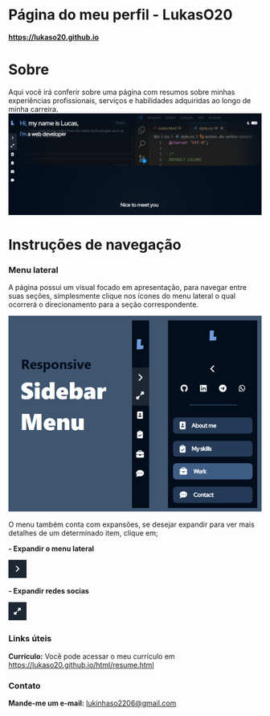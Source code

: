 # Página do meu perfil - LukasO20
**https://lukaso20.github.io**

# Sobre
Aqui você irá conferir sobre uma página com resumos sobre minhas experiências profissionais, serviços e habilidades adquiridas ao longo de minha carreira. 
![Página inicial](libs/img/image_presentation.png)   

# Instruções de navegação

### Menu lateral
A página possui um visual focado em apresentação, para navegar entre suas seções, simplesmente clique nos ícones do menu lateral o qual ocorrerá o direcionamento para a seção correspondente. 

![Menu alteral parte 1](libs/img/background_sidebar.png)

O menu também conta com expansões, se desejar expandir para ver mais detalhes de um determinado item, clique em;

**- Expandir o menu lateral**

![Expandir menu lateral image](libs/img/image_expandmenu.png) 

**- Expandir redes socias**

![Expandir menu lateral rede social image](libs/img/image_expandsocialmedia.png) 

### Links úteis
**Currículo:** Você pode acessar o meu currículo em https://lukaso20.github.io/html/resume.html

### Contato
**Mande-me um e-mail:** [lukinhaso2206@gmail.com](mailto:lukinhaso2206@gmail.com)